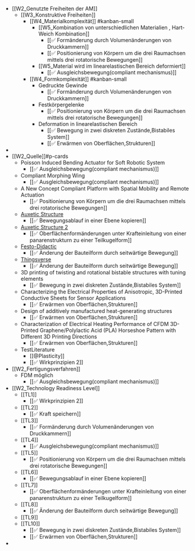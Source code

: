 - [[W2_Genutzte Freiheiten der AM]]
	- [[W3_Konstruktive Freiheiten]]
		- [[W4_Materialkomplexität]] #kanban-small
			- [[W5_Kombination von unterschiedlichen Materialien , Hart-Weich Kombination]]
				- [[✅ Formänderung durch Volumenänderungen von Druckkammern]]
				- [[✅ Positionierung von Körpern um die drei Raumachsen mittels drei rotatorische Bewegungen]]
			- [[W5_Material wird im linearelastischen Bereich deformiert]]
				- [[✅ Ausgleichsbewegung(compliant mechanismus)]]
		- [[W4_Formkomplexität]] #kanban-small
			- Gedruckte Gewinde
				- [[✅ Formänderung durch Volumenänderungen von Druckkammern]]
			- Festkörpergelenke
				- [[✅ Positionierung von Körpern um die drei Raumachsen mittels drei rotatorische Bewegungen]]
			- Deformation in linearelastischen Bereich
				- [[✅ Bewegung in zwei diskreten Zustände,Bistabiles System]]
				- [[✅ Erwärmen von Oberflächen,Strukturen]]
-
- [[W2_Quelle]]#p-cards
	- Poisson Induced Bending Actuator for Soft Robotic System
		- [[✅ Ausgleichsbewegung(compliant mechanismus)]]
	- Compliant Morphing Wing
		- [[✅ Ausgleichsbewegung(compliant mechanismus)]]
	- A New Concept Compliant Platform with Spatial Mobility and Remote Actuation
		- [[✅ Positionierung von Körpern um die drei Raumachsen mittels drei rotatorische Bewegungen]]
	- [Auxetic Structure](https://www.youtube.com/watch?v=XP5Fk-lHvK0&ab_channel=MITMediaLab)
		- [[✅ Bewegungsablauf in einer Ebene kopieren]]
	- [Auxetic Structure 2](https://www.thingiverse.com/thing:881094)
		- [[✅ Oberflächenformänderungen unter Krafteinleitung von einer panarenstrukturn zu einer Teilkugelform]]
	- [Festo-Didactic](https://www.festo-didactic.com/de-de/lernsysteme/technik-fuer-allgemeinbildende-schulen/fin-ray-bastelbogen.htm?fbid=ZGUuZGUuNTQ0LjEzLjE4LjE0MDMuODUyOA)
		- [[✅ Änderung der Bauteilform durch seitwärtige Bewegung]]
	- [Thingsverse](https://www.thingiverse.com/thing:1487390)
		- [[✅ Änderung der Bauteilform durch seitwärtige Bewegung]]
	- 3D printing of twisting and rotational bistable structures with tuning elements
		- [[✅ Bewegung in zwei diskreten Zustände,Bistabiles System]]
	- Characterizing the Electrical Properties of Anisotropic, 3D-Printed Conductive Sheets for Sensor Applications
		- [[✅ Erwärmen von Oberflächen,Strukturen]]
	- Design of additively manufactured heat-generating structures
		- [[✅ Erwärmen von Oberflächen,Strukturen]]
	- Characterization of Electrical Heating Performance of CFDM 3D-Printed Graphene/Polylactic Acid (PLA) Horseshoe Pattern with Different 3D Printing Directions
		- [[✅ Erwärmen von Oberflächen,Strukturen]]
	- TestLiterature
		- [[@Plasticity]]
		- [[✅ Wirkprinzipien 2]]
- [[W2_Fertigungsverfahren]]
	- FDM möglich
		- [[✅ Ausgleichsbewegung(compliant mechanismus)]]
- [[W2_Technology Readiness Level]]
	- [[TL1]]
		- [[✅ Wirkprinzipien 2]]
	- [[TL2]]
		- [[✅ Kraft speichern]]
	- [[TL3]]
		- [[✅ Formänderung durch Volumenänderungen von Druckkammern]]
	- [[TL4]]
		- [[✅ Ausgleichsbewegung(compliant mechanismus)]]
	- [[TL5]]
		- [[✅ Positionierung von Körpern um die drei Raumachsen mittels drei rotatorische Bewegungen]]
	- [[TL6]]
		- [[✅ Bewegungsablauf in einer Ebene kopieren]]
	- [[TL7]]
		- [[✅ Oberflächenformänderungen unter Krafteinleitung von einer panarenstrukturn zu einer Teilkugelform]]
	- [[TL8]]
		- [[✅ Änderung der Bauteilform durch seitwärtige Bewegung]]
	- [[TL9]]
	- [[TL10]]
		- [[✅ Bewegung in zwei diskreten Zustände,Bistabiles System]]
		- [[✅ Erwärmen von Oberflächen,Strukturen]]
-